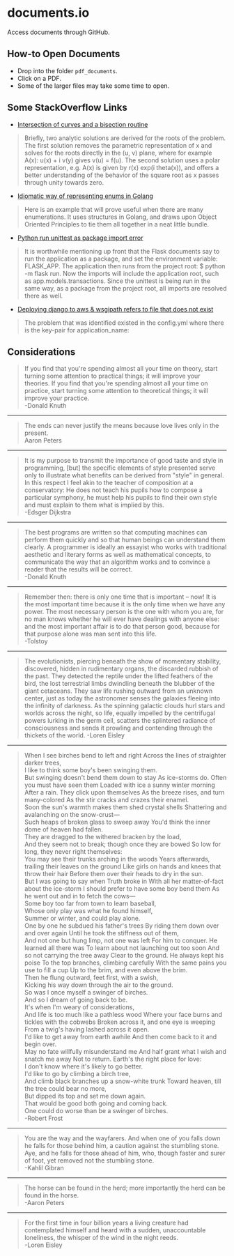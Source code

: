 # documents.io
Access documents through GitHub.

## How-to Open Documents

- Drop into the folder `pdf_documents`.
- Click on a PDF.
- Some of the larger files may take some time to open.

## Some StackOverflow Links

- [Intersection of curves and a bisection routine](https://stackoverflow.com/questions/31102754/find-intersection-of-ax-and-by-in-complex-plane-plus-corr-x-and-y/31225836#31225836)

>Briefly, two analytic solutions are derived for the roots of the problem. The first solution removes the parametric representation of x and solves for the roots directly in the (u, v) plane, where for example A(x): u(x) + i v(y) gives v(u) = f(u). The second solution uses a polar representation, e.g. A(x) is given by r(x) exp(i theta(x)), and offers a better understanding of the behavior of the square root as x passes through unity towards zero. 

- [Idiomatic way of representing enums in Golang](https://stackoverflow.com/questions/14426366/what-is-an-idiomatic-way-of-representing-enums-in-go/56807462#56807462)

> Here is an example that will prove useful when there are many enumerations. It uses structures in Golang, and draws upon Object Oriented Principles to tie them all together in a neat little bundle. 

- [Python run unittest as package import error](https://stackoverflow.com/questions/47935707/python-run-unittest-as-package-import-error/47944461#47944461)

> It is worthwhile mentioning up front that the Flask documents say to run the application as a package, and set the environment variable: FLASK_APP. The application then runs from the project root: $ python -m flask run. Now the imports will include the application root, such as app.models.transactions. Since the unittest is being run in the same way, as a package from the project root, all imports are resolved there as well.

- [Deploying django to aws & wsgipath refers to file that does not exist](https://stackoverflow.com/questions/29395875/deploying-django-to-aws-wsgipath-refers-to-a-file-that-does-not-exist/29981741#29981741)

> The problem that was identified existed in the config.yml where there is the key-pair for application_name:


## Considerations

>If you find that you're spending almost all your time on theory, start turning some attention to practical things; it will improve your theories. If you find that you're spending almost all your time on practice, start turning some attention to theoretical things; it will improve your practice.  
-Donald Knuth

---

>The ends can never justify the means because love lives only in the present.  
Aaron Peters

---

>It is my purpose to transmit the importance of good taste and style in programming, [but] the specific elements of style presented serve only to illustrate what benefits can be derived from "style" in general. In this respect I feel akin to the teacher of composition at a conservatory: He does not teach his pupils how to compose a particular symphony, he must help his pupils to find their own style and must explain to them what is implied by this.  
-Edsger Dijkstra  

---

>The best programs are written so that computing machines can perform them quickly and so that human beings can understand them clearly. A programmer is ideally an essayist who works with traditional aesthetic and literary forms as well as mathematical concepts, to communicate the way that an algorithm works and to convince a reader that the results will be correct.  
-Donald Knuth

---

>Remember then: there is only one time that is important – now! It is the most important time because it is the only time when we have any power. The most necessary person is the one with whom you are, for no man knows whether he will ever have dealings with anyone else: and the most important affair is to do that person good, because for that purpose alone was man sent into this life.  
-Tolstoy

---

>The evolutionists, piercing beneath the show of momentary stability, discovered, hidden in rudimentary organs, the discarded rubbish of the past. They detected the reptile under the lifted feathers of the bird, the lost terrestrial limbs dwindling beneath the blubber of the giant cetaceans. They saw life rushing outward from an unknown center, just as today the astronomer senses the galaxies fleeing into the infinity of darkness. As the spinning galactic clouds hurl stars and worlds across the night, so life, equally impelled by the centrifugal powers lurking in the germ cell, scatters the splintered radiance of consciousness and sends it prowling and contending through the thickets of the world.
-Loren Eisley

---

>When I see birches bend to left and right 
Across the lines of straighter darker trees,  
I like to think some boy's been swinging them.  
But swinging doesn't bend them down to stay 
As ice-storms do. Often you must have seen them 
Loaded with ice a sunny winter morning 
After a rain. They click upon themselves 
As the breeze rises, and turn many-colored 
As the stir cracks and crazes their enamel.  
Soon the sun's warmth makes them shed crystal shells 
Shattering and avalanching on the snow-crust—  
Such heaps of broken glass to sweep away 
You'd think the inner dome of heaven had fallen.  
They are dragged to the withered bracken by the load,  
And they seem not to break; though once they are bowed 
So low for long, they never right themselves:  
You may see their trunks arching in the woods 
Years afterwards, trailing their leaves on the ground 
Like girls on hands and knees that throw their hair 
Before them over their heads to dry in the sun.  
But I was going to say when Truth broke in 
With all her matter-of-fact about the ice-storm 
I should prefer to have some boy bend them 
As he went out and in to fetch the cows—  
Some boy too far from town to learn baseball,  
Whose only play was what he found himself,  
Summer or winter, and could play alone.  
One by one he subdued his father's trees 
By riding them down over and over again 
Until he took the stiffness out of them,  
And not one but hung limp, not one was left 
For him to conquer. He learned all there was 
To learn about not launching out too soon 
And so not carrying the tree away 
Clear to the ground. He always kept his poise 
To the top branches, climbing carefully 
With the same pains you use to fill a cup 
Up to the brim, and even above the brim.  
Then he flung outward, feet first, with a swish,  
Kicking his way down through the air to the ground.  
So was I once myself a swinger of birches.  
And so I dream of going back to be.  
It's when I'm weary of considerations,  
And life is too much like a pathless wood 
Where your face burns and tickles with the cobwebs 
Broken across it, and one eye is weeping 
From a twig's having lashed across it open.  
I'd like to get away from earth awhile 
And then come back to it and begin over.  
May no fate willfully misunderstand me 
And half grant what I wish and snatch me away 
Not to return. Earth's the right place for love:  
I don't know where it's likely to go better.  
I'd like to go by climbing a birch tree,  
And climb black branches up a snow-white trunk 
Toward heaven, till the tree could bear no more,  
But dipped its top and set me down again.  
That would be good both going and coming back.  
One could do worse than be a swinger of birches.    
-Robert Frost

---

>You are the way and the wayfarers. And when one of you falls down he falls for those behind him, a caution against the stumbling stone. Aye, and he falls for those ahead of him, who, though faster and surer of foot, yet removed not the stumbling stone.  
-Kahlil Gibran

---

>The horse can be found in the herd; more importantly the herd can be found in the horse.  
-Aaron Peters

---

>For the first time in four billion years a living creature had contemplated himself and heard with a sudden, unaccountable loneliness, the whisper of the wind in the night reeds.  
-Loren Eisley

